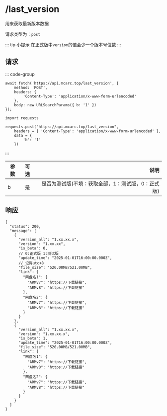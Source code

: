 # /last_version

用来获取最新版本数据

请求类型为：`post`

::: tip 小提示
在正式版中`version`的值会少一个版本号位数
:::

## 请求

::: code-group

```javascript{6}
await fetch('https://api.mcarc.top/last_version', {
    method: 'POST',
    headers: {
        'Content-Type': 'application/x-www-form-urlencoded'
    },
    body: new URLSearchParams({ b: '1' })
});
```

```python{6}
import requests

requests.post("https://api.mcarc.top/last_version",
    headers = { 'Content-Type': 'application/x-www-form-urlencoded' },
    data = { 
        'b': '1' 
    })
```

:::

| 参数 | 可选 |                          说明 |
|----|:--:|----------------------------:|
| b  | 是  | 是否为测试版(不填：获取全部，1：测试版，0：正式版) |

## 响应

```json5
{
  "status": 200,
  "message": [
    {
      "version_all": "1.xx.xx.x",
      "version": "1.xx.xx",
      "is_beta": 0,
      // 0:正式版 1:测试版
      "update_time": "2025-01-01T16:00:00.000Z",
      // 记得utc+8
      "file_size": "520.00MB/521.00MB",
      "link": {
        "网盘名1": {
          "ARMv7": "https://下载链接",
          "ARMv8": "https://下载链接"
        },
        "网盘名2": {
          "ARMv7": "https://下载链接",
          "ARMv8": "https://下载链接"
        }
      }
    },
    {
      "version_all": "1.xx.xx.x",
      "version": "1.xx.xx.x",
      "is_beta": 1,
      "update_time": "2025-01-01T16:00:00.000Z",
      "file_size": "520.00MB/521.00MB",
      "link": {
        "网盘名1": {
          "ARMv7": "https://下载链接",
          "ARMv8": "https://下载链接"
        },
        "网盘名2": {
          "ARMv7": "https://下载链接",
          "ARMv8": "https://下载链接"
        }
      }
    }
  ]
}
```

